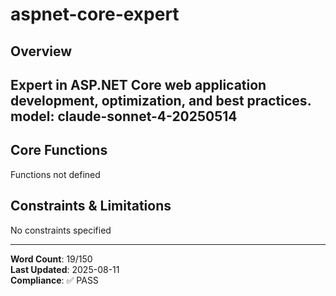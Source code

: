 # aspnet-core-expert

## Overview

Expert in ASP.NET Core web application development, optimization, and best practices.
model: claude-sonnet-4-20250514
---

## Core Functions

Functions not defined

## Constraints & Limitations

No constraints specified



---
**Word Count**: 19/150  
**Last Updated**: 2025-08-11  
**Compliance**: ✅ PASS